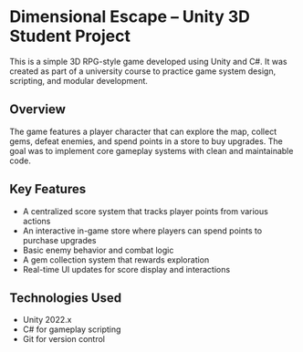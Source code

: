 # Dimensional Escape – Unity 3D Student Project

This is a simple 3D RPG-style game developed using Unity and C#. It was created as part of a university course to practice game system design, scripting, and modular development.

## Overview

The game features a player character that can explore the map, collect gems, defeat enemies, and spend points in a store to buy upgrades. The goal was to implement core gameplay systems with clean and maintainable code.

## Key Features

- A centralized score system that tracks player points from various actions
- An interactive in-game store where players can spend points to purchase upgrades
- Basic enemy behavior and combat logic
- A gem collection system that rewards exploration
- Real-time UI updates for score display and interactions

## Technologies Used

- Unity 2022.x
- C# for gameplay scripting
- Git for version control
